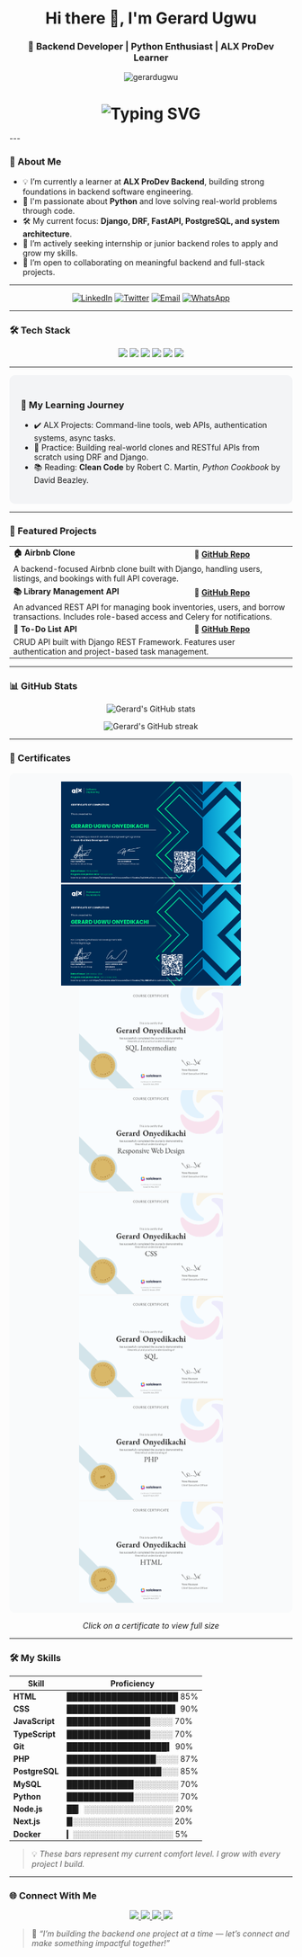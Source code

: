 <h1 align="center">Hi there 👋, I'm Gerard Ugwu</h1>
<h3 align="center">🚀 Backend Developer | Python Enthusiast | ALX ProDev Learner</h3>

<p align="center">
  <img src="https://komarev.com/ghpvc/?username=gerardugwu&label=Profile%20views&color=0e75b6&style=flat" alt="gerardugwu" />
</p>
<h1 align="center">
  <img src="https://readme-typing-svg.herokuapp.com?font=Fira+Code&size=30&duration=2800&pause=1000&color=1DA1F2&center=true&vCenter=true&width=800&lines=Hello+World+👋;I'm+Gerard+Ugwu;Backend+Developer+🚀;Python+Enthusiast+🐍;ALX+ProDev+Learner+📚" alt="Typing SVG" />
</h1>
---

### 🧭 About Me

- 💡 I’m currently a learner at **ALX ProDev Backend**, building strong foundations in backend software engineering.
- 🐍 I'm passionate about **Python** and love solving real-world problems through code.
- 🛠️ My current focus: **Django, DRF, FastAPI, PostgreSQL, and system architecture**.
- 💼 I’m actively seeking internship or junior backend roles to apply and grow my skills.
- 🤝 I’m open to collaborating on meaningful backend and full-stack projects.

---

<p align="center">
  <a href="https://www.linkedin.com/in/gerardugwu/"><img src="https://img.shields.io/badge/LinkedIn-0077B5?style=for-the-badge&logo=linkedin&logoColor=white" alt="LinkedIn" /></a>
  <a href="https://twitter.com/gerard_ugwu"><img src="https://img.shields.io/badge/Twitter-1DA1F2?style=for-the-badge&logo=twitter&logoColor=white" alt="Twitter" /></a>
  <a href="mailto:kachimaxy1@gmail.com"><img src="https://img.shields.io/badge/Gmail-D14836?style=for-the-badge&logo=gmail&logoColor=white" alt="Email" /></a>
  <a href="https://wa.me/2347032388531"><img src="https://img.shields.io/badge/WhatsApp-25D366?style=for-the-badge&logo=whatsapp&logoColor=white" alt="WhatsApp" /></a>
</p>



---

### 🛠️ Tech Stack

<p align="center"> <img src="https://img.shields.io/badge/Python-3670A0?style=for-the-badge&logo=python&logoColor=fff"/> <img src="https://img.shields.io/badge/Django-092E20?style=for-the-badge&logo=django&logoColor=white"/> <img src="https://img.shields.io/badge/FastAPI-005571?style=for-the-badge&logo=fastapi"/> <img src="https://img.shields.io/badge/PostgreSQL-336791?style=for-the-badge&logo=postgresql&logoColor=white"/> <img src="https://img.shields.io/badge/MySQL-4479A1?style=for-the-badge&logo=mysql&logoColor=white"/> <img src="https://img.shields.io/badge/Git-F05032?style=for-the-badge&logo=git&logoColor=white"/> </p>

---

<div style="background-color: #f3f4f6; padding: 20px; border-radius: 10px">

### 📘 My Learning Journey

<ul>
  <li>✔️ ALX Projects: Command-line tools, web APIs, authentication systems, async tasks.</li>
  <li>🧪 Practice: Building real-world clones and RESTful APIs from scratch using DRF and Django.</li>
  <li>📚 Reading: <strong>Clean Code</strong> by Robert C. Martin, <em>Python Cookbook</em> by David Beazley.</li>
</ul>

</div>

---

### 🔭 Featured Projects

<table>
  <tr>
    <td><strong>🏠 Airbnb Clone</strong></td>
    <td><strong>🔗 <a href="https://github.com/Deglobeal/airbnb-clone-project">GitHub Repo</a></strong></td>
  </tr>
  <tr>
    <td colspan="2">A backend-focused Airbnb clone built with Django, handling users, listings, and bookings with full API coverage.</td>
  </tr>

  <tr>
    <td><strong>📚 Library Management API</strong></td>
    <td><strong>🔗 <a href="https://github.com/Deglobeal/library_management">GitHub Repo</a></strong></td>
  </tr>
  <tr>
    <td colspan="2">An advanced REST API for managing book inventories, users, and borrow transactions. Includes role-based access and Celery for notifications.</td>
  </tr>

  <tr>
    <td><strong>📝 To-Do List API</strong></td>
    <td><strong>🔗 <a href="https://github.com/Deglobeal/todo-api">GitHub Repo</a></strong></td>
  </tr>
  <tr>
    <td colspan="2">CRUD API built with Django REST Framework. Features user authentication and project-based task management.</td>
  </tr>
</table>

---

### 📊 GitHub Stats

<p align="center">
  <img src="https://github-readme-stats.vercel.app/api?username=Deglobeal&show_icons=true&theme=tokyonight&count_private=true" alt="Gerard's GitHub stats" />
</p>

<p align="center">
  <img src="https://github-readme-streak-stats.herokuapp.com?user=Deglobeal&theme=tokyonight&date_format=M%20j%5B%2C%20Y%5D" alt="Gerard's GitHub streak" />
</p>

---

### 🏅 Certificates

<div align="center" style="background-color: #f9fafb; padding: 15px; border-radius: 10px;">

<!-- Row 1 -->
<img src="https://raw.githubusercontent.com/Deglobeal/deglobe/main/certificates/70-back-end-web-development-certificate-gerard-onyedikachi.png" height="180" />
<img src="https://raw.githubusercontent.com/Deglobeal/deglobe/main/certificates/52-professional-foundations-certificate-gerard-onyedikachi.png" height="180" />

<!-- Row 2 -->
<img src="https://raw.githubusercontent.com/Deglobeal/deglobe/main/certificates/32ca0c8e-963e-442c-b453-59e2e54f2953.png" height="180" />
<img src="https://raw.githubusercontent.com/Deglobeal/deglobe/main/certificates/6f94b6ce-01f3-4166-a8ee-ff094123167a.png" height="180" />
<img src="https://raw.githubusercontent.com/Deglobeal/deglobe/main/certificates/306d8cce-2c43-4a55-8a69-3074a7e52c8e.png" height="180" />

<!-- Row 3 -->
<img src="https://raw.githubusercontent.com/Deglobeal/deglobe/main/certificates/0e404813-79ad-4ddf-882a-fed87702bc58.png" height="180" />
<img src="https://raw.githubusercontent.com/Deglobeal/deglobe/main/certificates/2b223bbc-24e5-4f41-904d-2dee066f8eb2.png" height="180" />
<img src="https://raw.githubusercontent.com/Deglobeal/deglobe/main/certificates/c5bd6fe2-f26e-4141-a40b-9ad076e11f58.png" height="180" />

</div>

<p align="center">
  <em>Click on a certificate to view full size</em>
</p>

---

### 🛠️ My Skills

| Skill         | Proficiency |
|---------------|-------------|
| **HTML**      | ████████████████████ 85% |
| **CSS**       | ███████████████████▌ 90% |
| **JavaScript**| ███████████████░░░░  70% |
| **TypeScript**| ███████████████░░░░  70% |
| **Git**       | ██████████████████▍ 90% |
| **PHP**       | ████████████████░░░░ 87% |
| **PostgreSQL**| █████████████████░░░ 85% |
| **MySQL**     | ████████████░░░░░░░░ 70% |
| **Python**    | ████████████░░░░░░░░ 70% |
| **Node.js**   | ██▏░░░░░░░░░░░░░░░░ 20% |
| **Next.js**   | █░░░░░░░░░░░░░░░░░░  20% |
| **Docker**    | ▎░░░░░░░░░░░░░░░░░░  5% |

> 💡 *These bars represent my current comfort level. I grow with every project I build.*

---

### 🌐 Connect With Me

<p align="center">
  <a href="mailto:kachimaxy1@gmail.com">
    <img src="https://img.shields.io/badge/Email-Me-red?style=for-the-badge&logo=gmail&logoColor=white" />
  </a>
  <a href="https://www.linkedin.com/in/gerardugwu/">
    <img src="https://img.shields.io/badge/LinkedIn-Connect-blue?style=for-the-badge&logo=linkedin&logoColor=white" />
  </a>
  <a href="https://twitter.com/gerard_ugwu">
    <img src="https://img.shields.io/badge/Twitter-Follow-1DA1F2?style=for-the-badge&logo=twitter&logoColor=white" />
  </a>
  <a href="https://wa.me/2347032388531" target="_blank">
    <img src="https://img.shields.io/badge/WhatsApp-Message-25D366?style=for-the-badge&logo=whatsapp&logoColor=white" />
  </a>
</p>

> 🎯 *“I’m building the backend one project at a time — let’s connect and make something impactful together!”*

